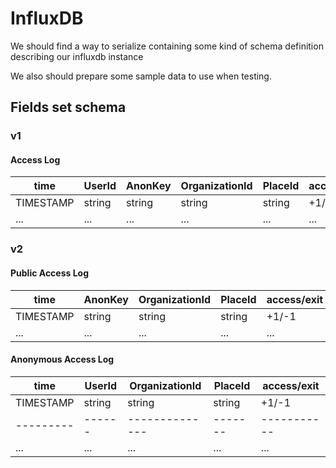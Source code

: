 # InfluxDB

We should find a way to serialize containing some kind of schema definition describing our influxdb instance

We also should prepare some sample data to use when testing.

## Fields set schema

### v1

#### Access Log

<!-- TODO Se e solo è fattibile tenere campi -->
<!-- TODO capire se si può costringere il tipo dei campi ad essere prefissato -->
<!-- TODO trovare i nomi dei data type che ci servono -->

| time      | UserId | AnonKey | OrganizationId | PlaceId | access/exit |
| --------- | ------ | ------- | -------------- | ------- | ----------- |
| TIMESTAMP | string | string  | string         | string  | +1/-1       |
| ...       | ...    | ...     | ...            | ...     | ...         |

### v2

#### Public Access Log

| time      | AnonKey | OrganizationId | PlaceId | access/exit |
| --------- | ------- | -------------- | ------- | ----------- |
| TIMESTAMP | string  | string         | string  | +1/-1       |
| ...       | ...     | ...            | ...     | ...         |

#### Anonymous Access Log

| time      | UserId | OrganizationId | PlaceId | access/exit |
| --------- | ------ | -------------- | ------- | ----------- |
| TIMESTAMP | string | string         | string  | +1/-1       |
| --------- | ------ | -------------- | ------- | ----------- |
| ...       | ...    | ...            | ...     | ...         |
